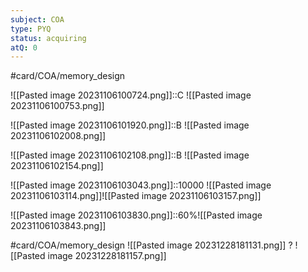 ```yaml
---
subject: COA
type: PYQ
status: acquiring
atQ: 0
---
```

#card/COA/memory_design 

![[Pasted image 20231106100724.png]]::C ![[Pasted image 20231106100753.png]] <!--SR:!2024-01-30,59,310-->

![[Pasted image 20231106101920.png]]::B ![[Pasted image 20231106102008.png]] <!--SR:!2024-02-01,48,290-->

![[Pasted image 20231106102108.png]]::B ![[Pasted image 20231106102154.png]] <!--SR:!2023-12-25,17,270-->

![[Pasted image 20231106103043.png]]::10000 ![[Pasted image 20231106103114.png]]![[Pasted image 20231106103157.png]] <!--SR:!2024-01-15,44,290-->

![[Pasted image 20231106103830.png]]::60%![[Pasted image 20231106103843.png]] <!--SR:!2024-02-03,63,310-->

#card/COA/memory_design 
![[Pasted image 20231228181131.png]]
?
![[Pasted image 20231228181157.png]] 

